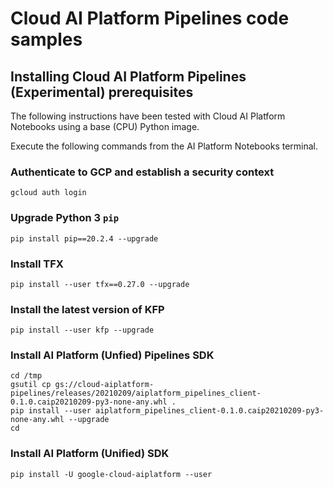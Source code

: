 # Cloud AI Platform Pipelines code samples

## Installing Cloud AI Platform Pipelines (Experimental) prerequisites

The following instructions have been tested with Cloud AI Platform Notebooks using a base (CPU) Python image.

Execute the following commands from the AI Platform Notebooks terminal.

### Authenticate to GCP and establish a security context

```
gcloud auth login
```

### Upgrade Python 3 `pip`

```
pip install pip==20.2.4 --upgrade 
```

### Install TFX

```
pip install --user tfx==0.27.0 --upgrade

```

### Install the latest version of KFP

```
pip install --user kfp --upgrade
```


### Install AI Platform (Unfied) Pipelines SDK

```
cd /tmp
gsutil cp gs://cloud-aiplatform-pipelines/releases/20210209/aiplatform_pipelines_client-0.1.0.caip20210209-py3-none-any.whl .
pip install --user aiplatform_pipelines_client-0.1.0.caip20210209-py3-none-any.whl --upgrade
cd
```


### Install AI Platform (Unified) SDK

```
pip install -U google-cloud-aiplatform --user
```
